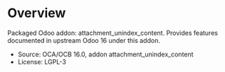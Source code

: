 # Overview

Packaged Odoo addon: attachment_unindex_content. Provides features documented in upstream Odoo 16 under this addon.

- Source: OCA/OCB 16.0, addon attachment_unindex_content
- License: LGPL-3
